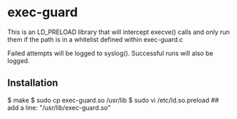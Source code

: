 # exec-guard

This is an LD_PRELOAD library that will intercept execve() calls and
only run them if the path is in a whitelist defined within
exec-guard.c

Failed attempts will be logged to syslog(). Successful runs will also
be logged.

## Installation

   $ make
   $ sudo cp exec-guard.so /usr/lib
   $ sudo vi /etc/ld.so.preload ## add a line: "/usr/lib/exec-guard.so"


